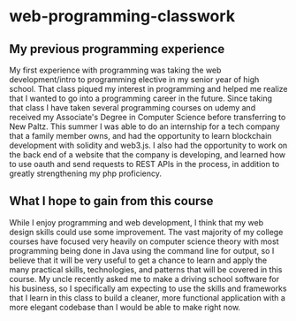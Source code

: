# web-programming-classwork

## My previous programming experience
My first experience with programming was taking the web development/intro to programming elective in my senior year of high school. That class piqued my interest in programming and helped me realize that I wanted to go into a programming career in the future. Since taking that class I have taken several programming courses on udemy and received my Associate's Degree in Computer Science before transferring to New Paltz. This summer I was able to do an internship for a tech company that a family member owns, and had the opportunity to learn blockchain development with solidity and web3.js. I also had the opportunity to work on the back end of a website that the company is developing, and learned how to use oauth and send requests to REST APIs in the process, in addition to greatly strengthening my php proficiency.

## What I hope to gain from this course
While I enjoy programming and web development, I think that my web design skills could use some improvement. The vast majority of my college courses have focused very heavily on computer science theory with most programming being done in Java using the command line for output, so I believe that it will be very useful to get a chance to learn and apply the many practical skills, technologies, and patterns that will be covered in this course. My uncle recently asked me to make a driving school software for his business, so I specifically am expecting to use the skills and frameworks that I learn in this class to build a cleaner, more functional application with a more elegant codebase than I would be able to make right now.
